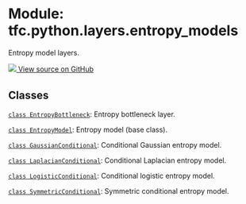 <div itemscope itemtype="http://developers.google.com/ReferenceObject">
<meta itemprop="name" content="tfc.python.layers.entropy_models" />
<meta itemprop="path" content="Stable" />
</div>

# Module: tfc.python.layers.entropy_models

Entropy model layers.




<table class="tfo-github-link" align="left">
<a target="_blank" href=https://github.com/tensorflow/compression/tree/master/tensorflow_compression/python/layers/entropy_models.py>
  <img src="https://www.tensorflow.org/images/GitHub-Mark-32px.png" />
  View source on GitHub
</a>
</table>

<!-- Placeholder for "Used in" -->


## Classes

[`class EntropyBottleneck`](../../../tfc/EntropyBottleneck.md): Entropy bottleneck layer.

[`class EntropyModel`](../../../tfc/EntropyModel.md): Entropy model (base class).

[`class GaussianConditional`](../../../tfc/GaussianConditional.md): Conditional Gaussian entropy model.

[`class LaplacianConditional`](../../../tfc/LaplacianConditional.md): Conditional Laplacian entropy model.

[`class LogisticConditional`](../../../tfc/LogisticConditional.md): Conditional logistic entropy model.

[`class SymmetricConditional`](../../../tfc/SymmetricConditional.md): Symmetric conditional entropy model.

